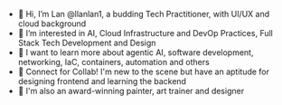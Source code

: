 - 👋 Hi, I’m Lan @llanlan1, a budding Tech Practitioner, with UI/UX and cloud background
- 👀 I’m interested in AI, Cloud Infrastructure and DevOp Practices, Full Stack Tech Development and Design
- 🌱 I want to learn more about agentic AI, software development, networking, IaC, containers, automation and others
- 💞️ Connect for Collab! I'm new to the scene but have an aptitude for designing frontend and learning the backend
- 🎨 I'm also an award-winning painter, art trainer and designer
